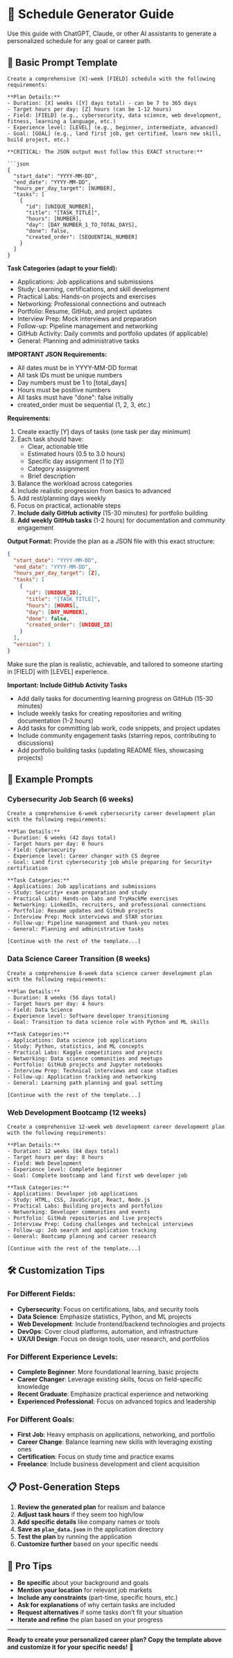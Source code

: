 # 📅 Schedule Generator Guide

Use this guide with ChatGPT, Claude, or other AI assistants to generate a personalized schedule for any goal or career path.

## 📝 Basic Prompt Template

```
Create a comprehensive [X]-week [FIELD] schedule with the following requirements:

**Plan Details:**
- Duration: [X] weeks ([Y] days total) - can be 7 to 365 days
- Target hours per day: [Z] hours (can be 1-12 hours)
- Field: [FIELD] (e.g., cybersecurity, data science, web development, fitness, learning a language, etc.)
- Experience level: [LEVEL] (e.g., beginner, intermediate, advanced)
- Goal: [GOAL] (e.g., land first job, get certified, learn new skill, build project, etc.)

**CRITICAL: The JSON output must follow this EXACT structure:**

```json
{
  "start_date": "YYYY-MM-DD",
  "end_date": "YYYY-MM-DD", 
  "hours_per_day_target": [NUMBER],
  "tasks": [
    {
      "id": [UNIQUE_NUMBER],
      "title": "[TASK_TITLE]",
      "hours": [NUMBER],
      "day": [DAY_NUMBER_1_TO_TOTAL_DAYS],
      "done": false,
      "created_order": [SEQUENTIAL_NUMBER]
    }
  ]
}
```

**Task Categories (adapt to your field):**
- Applications: Job applications and submissions
- Study: Learning, certifications, and skill development
- Practical Labs: Hands-on projects and exercises
- Networking: Professional connections and outreach
- Portfolio: Resume, GitHub, and project updates
- Interview Prep: Mock interviews and preparation
- Follow-up: Pipeline management and networking
- GitHub Activity: Daily commits and portfolio updates (if applicable)
- General: Planning and administrative tasks

**IMPORTANT JSON Requirements:**
- All dates must be in YYYY-MM-DD format
- All task IDs must be unique numbers
- Day numbers must be 1 to [total_days]
- Hours must be positive numbers
- All tasks must have "done": false initially
- created_order must be sequential (1, 2, 3, etc.)

**Requirements:**
1. Create exactly [Y] days of tasks (one task per day minimum)
2. Each task should have:
   - Clear, actionable title
   - Estimated hours (0.5 to 3.0 hours)
   - Specific day assignment (1 to [Y])
   - Category assignment
   - Brief description
3. Balance the workload across categories
4. Include realistic progression from basics to advanced
5. Add rest/planning days weekly
6. Focus on practical, actionable steps
7. **Include daily GitHub activity** (15-30 minutes) for portfolio building
8. **Add weekly GitHub tasks** (1-2 hours) for documentation and community engagement

**Output Format:**
Provide the plan as a JSON file with this exact structure:
```json
{
  "start_date": "YYYY-MM-DD",
  "end_date": "YYYY-MM-DD", 
  "hours_per_day_target": [Z],
  "tasks": [
    {
      "id": [UNIQUE_ID],
      "title": "[TASK_TITLE]",
      "hours": [HOURS],
      "day": [DAY_NUMBER],
      "done": false,
      "created_order": [UNIQUE_ID]
    }
  ],
  "version": 1
}
```

Make sure the plan is realistic, achievable, and tailored to someone starting in [FIELD] with [LEVEL] experience.

**Important: Include GitHub Activity Tasks**
- Add daily tasks for documenting learning progress on GitHub (15-30 minutes)
- Include weekly tasks for creating repositories and writing documentation (1-2 hours)
- Add tasks for committing lab work, code snippets, and project updates
- Include community engagement tasks (starring repos, contributing to discussions)
- Add portfolio building tasks (updating README files, showcasing projects)

## 🎯 Example Prompts

### Cybersecurity Job Search (6 weeks)
```
Create a comprehensive 6-week cybersecurity career development plan with the following requirements:

**Plan Details:**
- Duration: 6 weeks (42 days total)
- Target hours per day: 6 hours
- Field: Cybersecurity
- Experience level: Career changer with CS degree
- Goal: Land first cybersecurity job while preparing for Security+ certification

**Task Categories:**
- Applications: Job applications and submissions
- Study: Security+ exam preparation and study
- Practical Labs: Hands-on labs and TryHackMe exercises
- Networking: LinkedIn, recruiters, and professional connections
- Portfolio: Resume updates and GitHub projects
- Interview Prep: Mock interviews and STAR stories
- Follow-up: Pipeline management and thank-you notes
- General: Planning and administrative tasks

[Continue with the rest of the template...]
```

### Data Science Career Transition (8 weeks)
```
Create a comprehensive 8-week data science career development plan with the following requirements:

**Plan Details:**
- Duration: 8 weeks (56 days total)
- Target hours per day: 4 hours
- Field: Data Science
- Experience level: Software developer transitioning
- Goal: Transition to data science role with Python and ML skills

**Task Categories:**
- Applications: Data science job applications
- Study: Python, statistics, and ML concepts
- Practical Labs: Kaggle competitions and projects
- Networking: Data science communities and meetups
- Portfolio: GitHub projects and Jupyter notebooks
- Interview Prep: Technical interviews and case studies
- Follow-up: Application tracking and networking
- General: Learning path planning and goal setting

[Continue with the rest of the template...]
```

### Web Development Bootcamp (12 weeks)
```
Create a comprehensive 12-week web development career development plan with the following requirements:

**Plan Details:**
- Duration: 12 weeks (84 days total)
- Target hours per day: 8 hours
- Field: Web Development
- Experience level: Complete beginner
- Goal: Complete bootcamp and land first web developer job

**Task Categories:**
- Applications: Developer job applications
- Study: HTML, CSS, JavaScript, React, Node.js
- Practical Labs: Building projects and portfolios
- Networking: Developer communities and events
- Portfolio: GitHub repositories and live projects
- Interview Prep: Coding challenges and technical interviews
- Follow-up: Job search and application tracking
- General: Bootcamp planning and career research

[Continue with the rest of the template...]
```

## 🛠️ Customization Tips

### For Different Fields:
- **Cybersecurity**: Focus on certifications, labs, and security tools
- **Data Science**: Emphasize statistics, Python, and ML projects
- **Web Development**: Include frontend/backend technologies and projects
- **DevOps**: Cover cloud platforms, automation, and infrastructure
- **UX/UI Design**: Focus on design tools, user research, and portfolios

### For Different Experience Levels:
- **Complete Beginner**: More foundational learning, basic projects
- **Career Changer**: Leverage existing skills, focus on field-specific knowledge
- **Recent Graduate**: Emphasize practical experience and networking
- **Experienced Professional**: Focus on advanced topics and leadership

### For Different Goals:
- **First Job**: Heavy emphasis on applications, networking, and portfolio
- **Career Change**: Balance learning new skills with leveraging existing ones
- **Certification**: Focus on study time and practice exams
- **Freelance**: Include business development and client acquisition

## 📋 Post-Generation Steps

1. **Review the generated plan** for realism and balance
2. **Adjust task hours** if they seem too high/low
3. **Add specific details** like company names or tools
4. **Save as `plan_data.json`** in the application directory
5. **Test the plan** by running the application
6. **Customize further** based on your specific needs

## 🎯 Pro Tips

- **Be specific** about your background and goals
- **Mention your location** for relevant job markets
- **Include any constraints** (part-time, specific hours, etc.)
- **Ask for explanations** of why certain tasks are included
- **Request alternatives** if some tasks don't fit your situation
- **Iterate and refine** the plan based on your progress

---

**Ready to create your personalized career plan? Copy the template above and customize it for your specific needs!** 🚀
